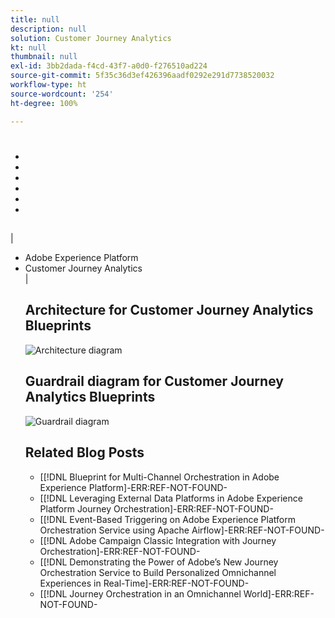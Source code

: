 ```yaml
---
title: null
description: null
solution: Customer Journey Analytics
kt: null
thumbnail: null
exl-id: 3bb2dada-f4cd-43f7-a0d0-f276510ad224
source-git-commit: 5f35c36d3ef426396aadf0292e291d7738520032
workflow-type: ht
source-wordcount: '254'
ht-degree: 100%

---
```


# 





* 
* 
* 
* 
* 
* 



## 

<ul></li></ul><ul></li></li></li></ul><ul></li></li></ul> | <ul><li>Adobe Experience Platform</li><li>Customer Journey Analytics</li> |

## Architecture for Customer Journey Analytics Blueprints

![Architecture diagram](assets/CJA.svg)

## Guardrail diagram for Customer Journey Analytics Blueprints

![Guardrail diagram](assets/cja_guardrails.svg)

## Related Blog Posts

* [[!DNL Blueprint for Multi-Channel Orchestration in Adobe Experience Platform]-ERR:REF-NOT-FOUND-
* [[!DNL Leveraging External Data Platforms in Adobe Experience Platform Journey Orchestration]-ERR:REF-NOT-FOUND-
* [[!DNL Event-Based Triggering on Adobe Experience Platform Orchestration Service using Apache Airflow]-ERR:REF-NOT-FOUND-
* [[!DNL Adobe Campaign Classic Integration with Journey Orchestration]-ERR:REF-NOT-FOUND-
* [[!DNL Demonstrating the Power of Adobe’s New Journey Orchestration Service to Build Personalized Omnichannel Experiences in Real-Time]-ERR:REF-NOT-FOUND-
* [[!DNL Journey Orchestration in an Omnichannel World]-ERR:REF-NOT-FOUND-
